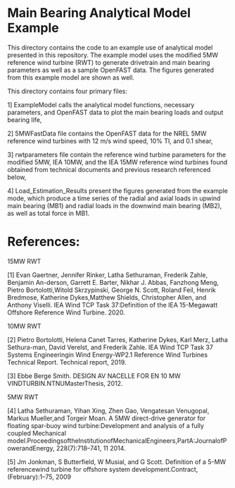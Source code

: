 # Main Bearing Analytical Model Example

This directory contains the code to an example use of analytical model presented in this repository. The example model uses the modified 5MW reference wind turbine (RWT) to generate drivetrain and main bearing parameters as well as a sample OpenFAST data. The figures generated from this example model are shown as well. 

This directory contains four primary files:

1] ExampleModel calls the analytical model functions, necessary parameters, and OpenFAST data to plot the main bearing loads and output bearing life,

2] 5MWFastData file contains the OpenFAST data for the NREL 5MW reference wind turbines with 12 m/s wind speed, 10% TI, and 0.1 shear,

3] rwtparameters file contain the reference wind turbine parameters for the modified 5MW, IEA 10MW, and the IEA 15MW reference wind turbines found obtained from technical documents and previous research referenced below,

4] Load_Estimation_Results present the figures generated from the example mode, which produce a time series of the radial and axial loads in upwind main bearing (MB1) and radial loads in the downwind main bearing (MB2), as well as total force in MB1. 



# References:

15MW RWT

[1] Evan Gaertner, Jennifer Rinker, Latha Sethuraman, Frederik Zahle, Benjamin An-derson, Garrett E. Barter, Nikhar J. Abbas, Fanzhong Meng, Pietro Bortolotti,Witold Skrzypinski, George N. Scott, Roland Feil, Henrik Bredmose, Katherine Dykes,Matthew Shields, Christopher Allen, and Anthony Viselli. IEA Wind TCP Task 37:Definition of the IEA 15-Megawatt Offshore Reference Wind Turbine. 2020.

10MW RWT

[2] Pietro Bortolotti, Helena Canet Tarres, Katherine Dykes, Karl Merz, Latha Sethura-man, David Verelst, and Frederik Zahle. IEA Wind TCP Task 37 Systems Engineeringin Wind Energy-WP2.1 Reference Wind Turbines Technical Report. Technical report, 2019.

[3] Ebbe Berge Smith. DESIGN AV NACELLE FOR EN 10 MW VINDTURBIN.NTNUMasterThesis, 2012.

5MW RWT

[4] Latha Sethuraman, Yihan Xing, Zhen Gao, Vengatesan Venugopal, Markus Mueller,and Torgeir Moan. A 5MW direct-drive generator for floating spar-buoy wind turbine:Development and analysis of a fully coupled Mechanical model.ProceedingsoftheInstitutionofMechanicalEngineers,PartA:JournalofPowerandEnergy, 228(7):718–741, 11 2014.

[5] Jm Jonkman, S Butterfield, W Musial, and G Scott. Definition of a 5-MW referencewind turbine for offshore system development.Contract, (February):1–75, 2009

